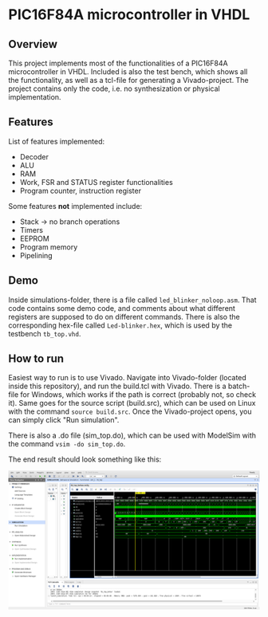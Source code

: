 # PIC16F84A microcontroller in VHDL
## Overview
This project implements most of the functionalities of a PIC16F84A microcontroller in VHDL. Included is also the test bench, which shows all the functionality, as well as a tcl-file for generating a Vivado-project. The project contains only the code, i.e. no synthesization or physical implementation.
## Features 
List of features implemented:
* Decoder
* ALU
* RAM
* Work, FSR and STATUS register functionalities
* Program counter, instruction register

Some features **not** implemented include:
* Stack -> no branch operations
* Timers
* EEPROM
* Program memory
* Pipelining
## Demo
Inside simulations-folder, there is a file called `led_blinker_noloop.asm`. That code contains some demo code, and comments about what different registers are supposed to do on different commands. There is also the corresponding hex-file called `Led-blinker.hex`, which is used by the testbench `tb_top.vhd`.
## How to run
Easiest way to run is to use Vivado. Navigate into Vivado-folder (located inside this repository), and run the build.tcl with Vivado. There is a batch-file for Windows, which works if the path is correct (probably not, so check it). Same goes for the source script (build.src), which can be used on Linux with the command `source build.src`. Once the Vivado-project opens, you can simply click "Run simulation".

There is also a .do file (sim_top.do), which can be used with ModelSim with the command `vsim -do sim_top.do`.

The end result should look something like this:

![Example](example.png)
